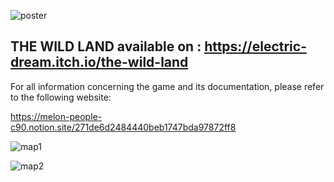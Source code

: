 
![poster](https://github.com/Flavien-Dieval/THE-WILD-LAND/assets/101816097/7228431c-c8b7-4890-b676-40298d4091a1)

## THE WILD LAND available on : https://electric-dream.itch.io/the-wild-land

For all information concerning the game and its documentation, please refer to the following website:

https://melon-people-c90.notion.site/271de6d2484440beb1747bda97872ff8

![map1](https://github.com/Flavien-Dieval/THE-WILD-LAND/assets/101816097/3f63c70b-7846-4343-aefc-071fc6c025f0)

![map2](https://github.com/Flavien-Dieval/THE-WILD-LAND/assets/101816097/caa62f94-38e3-4ae5-af25-2a7d108e570d)
